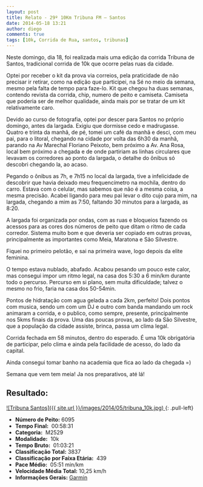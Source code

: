 ```yaml
---
layout: post
title: Relato - 29º 10Km Tribuna FM – Santos
date: 2014-05-18 13:21
author: diego
comments: true
tags: [10k, Corrida de Rua, santos, tribunas]
---
```

Neste domingo, dia 18, foi realizada mais uma edição da corrida Tribuna de Santos, tradicional corrida de 10k que ocorre pelas ruas da cidade.

Optei por receber o kit da prova via correios, pela praticidade de não precisar ir retirar, como na edição que participei, na Sé no meio da semana, mesmo pela falta de tempo para faze-lo. Kit que chegou ha duas semanas, contendo revista da corrida, chip, numero de peito e camiseta. Camiseta que poderia ser de melhor qualidade, ainda mais por se tratar de um kit relativamente caro.

Devido ao curso de fotografia, optei por descer para Santos no próprio domingo, antes da largada. Exigiu que dormisse cedo e madrugasse. Quatro e trinta da manhã, de pé, tomei um café da manhã e desci, com meu pai, para o litoral, chegando na cidade por volta das 6h30 da manhã, parando na Av Marechal Floriano Peixoto, bem próximo a Av. Ana Rosa, local bem próximo a chegada e de onde partiriam as linhas circulares que levavam os corredores ao ponto da largada, o detalhe do ônibus só descobri chegando la, ao acaso.

Pegando o ônibus as 7h, e 7h15 no local da largada, tive a infelicidade de descobrir que havia deixado meu frequencímetro na mochila, dentro do carro. Estava com o celular, mas sabemos que não é a mesma coisa, a mesma precisão. Acabei ligando para meu pai levar o dito cujo para mim, na largada, chegando a mim as 7:50, faltando 30 minutos para a largada, as 8:20.

A largada foi organizada por ondas, com as ruas e bloqueios fazendo os acessos para as cores dos números de peito que ditam o ritmo de cada corredor. Sistema muito bom e que deveria ser copiado em outras provas, principalmente as importantes como Meia, Maratona e São Silvestre.

Fiquei no primeiro pelotão, e sai na primeira wave, logo depois da elite feminina. 

O tempo estava nublado, abafado. Acabou pesando um pouco este calor, mas consegui impor um ritmo legal, na casa dos 5:30 a 6 min/km durante todo o percurso. Percurso em si plano, sem muita dificuldade; talvez o mesmo no frio, faria na casa dos 50-54min.

Pontos de hidratação com agua gelada a cada 2km, perfeito! Dois pontos com musica, sendo um com um DJ e outro com banda mandando um rock animaram a corrida, e o publico, como sempre, presente, principalmente nos 5kms finais da prova. Uma das poucas provas, ao lado da São Silvestre, que a população da cidade assiste, brinca, passa um clima legal.

Corrida fechada em 58 minutos, dentro do esperado. É uma 10k obrigatória de participar, pelo clima e ainda pela facilidade de acesso, do lado da capital.

Ainda consegui tomar banho na academia que fica ao lado da chegada =)

Semana que vem tem meia! Ja nos preparativos, até lá!

## Resultado:

<a href="/images/2014/05/tribuna_10k_big.JPG">
![Tribuna Santos]({{ site.url }}/images/2014/05/tribuna_10k.jpg)
</a>
{: .pull-left}

* **Número de Peito:**  6095
* **Tempo Final:**  00:58:31
* **Categoria:**  M2529
* **Modalidade:**  10k
* **Tempo Bruto:**  01:03:21
* **Classificação Total:**  3837
* **Classificação por Faixa Etária:**  439
* **Pace Médio:**  05:51 min/km
* **Velocidade Média Total:**  10,25 km/h
* **Informações Gerais:** <a href="http://connect.garmin.com/activity/507106361" target="_blank">Garmin</a>
